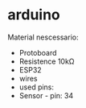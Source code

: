 # arduino

Material nescessario:

- Protoboard
- Resistence 10kΩ
- ESP32
- wires
- used pins:
- Sensor - pin: 34